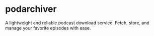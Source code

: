 # podarchiver
A lightweight and reliable podcast download service. Fetch, store, and manage your favorite episodes with ease.
